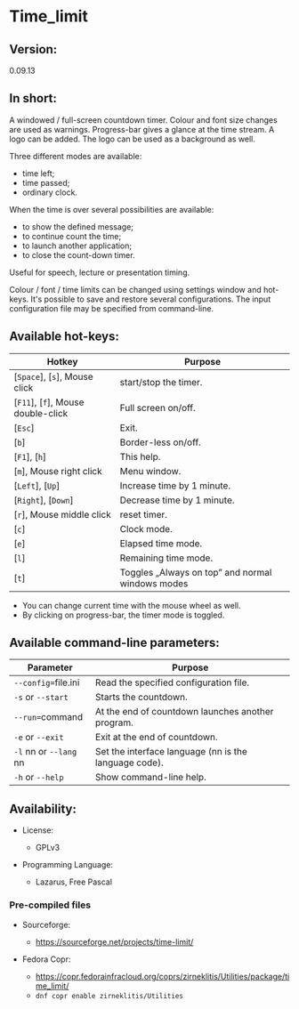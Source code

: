 # Time_limit

Version:
--------

0.09.13

In short:
---------

A windowed / full-screen countdown timer.
Colour and font size changes are used as warnings.
Progress-bar gives a glance at the time stream.
A logo can be added.
The logo can be used as a background as well.

Three different modes are available:

 - time left;
 - time passed;
 - ordinary clock.

When the time is over several possibilities are available:

 - to show the defined message;
 - to continue count the time;
 - to launch another application;
 - to close the count-down timer.


Useful for speech, lecture or presentation timing.

Colour / font / time limits can be changed using settings window and hot-keys.
It's possible to save and restore several configurations.
The input configuration file may be specified from command-line.

Available hot-keys:
-------------------
Hotkey | Purpose
--- | ---
[`Space`], [`s`], Mouse click | start/stop the timer.
[`F11`], [`f`], Mouse double-click  | Full screen on/off.
[`Esc`] | Exit.
[`b`] | Border-less on/off.
[`F1`], [`h`] | This help.
[`m`], Mouse right click | Menu window.
[`Left`], [`Up`] | Increase time by 1 minute.
[`Right`], [`Down`] | Decrease time by 1 minute.
[`r`], Mouse middle click | reset timer.
[`c`] | Clock mode.
[`e`] | Elapsed time mode.
[`l`] | Remaining time mode.
[`t`] | Toggles „Always on top” and normal windows modes

- You can change current time with the mouse wheel as well.
- By clicking on progress-bar, the timer mode is toggled.

Available command-line parameters:
----------------------------------

Parameter | Purpose
--- | ---
`--config=`file.ini | Read the specified configuration file.
`-s` or `--start` | Starts the countdown.
`--run=`command | At the end of countdown launches another program.
`-e` or `--exit` | Exit at the end of countdown.
`-l` nn or `--lang` nn |Set the interface language (nn is the language code).
`-h` or `--help` | Show command-line help.

Availability:
-------------

 * License:
   - GPLv3

 * Programming Language:
   - Lazarus, Free Pascal

### Pre-compiled files

 * Sourceforge:
   - https://sourceforge.net/projects/time-limit/

 * Fedora Copr:
   - https://copr.fedorainfracloud.org/coprs/zirneklitis/Utilities/package/time_limit/
   - ``dnf copr enable zirneklitis/Utilities``


